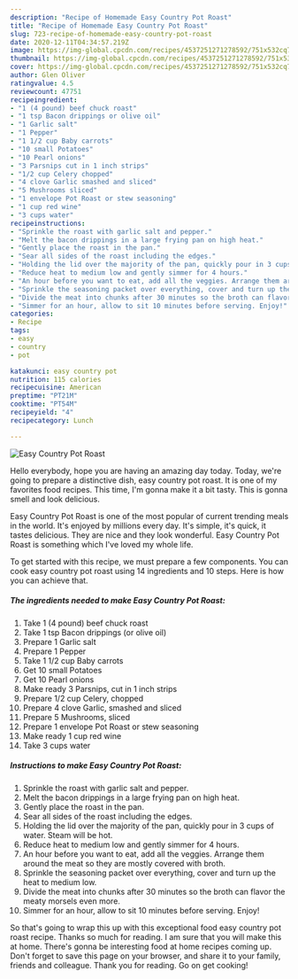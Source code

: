 ```yaml
---
description: "Recipe of Homemade Easy Country Pot Roast"
title: "Recipe of Homemade Easy Country Pot Roast"
slug: 723-recipe-of-homemade-easy-country-pot-roast
date: 2020-12-11T04:34:57.219Z
image: https://img-global.cpcdn.com/recipes/4537251271278592/751x532cq70/easy-country-pot-roast-recipe-main-photo.jpg
thumbnail: https://img-global.cpcdn.com/recipes/4537251271278592/751x532cq70/easy-country-pot-roast-recipe-main-photo.jpg
cover: https://img-global.cpcdn.com/recipes/4537251271278592/751x532cq70/easy-country-pot-roast-recipe-main-photo.jpg
author: Glen Oliver
ratingvalue: 4.5
reviewcount: 47751
recipeingredient:
- "1 (4 pound) beef chuck roast"
- "1 tsp Bacon drippings or olive oil"
- "1 Garlic salt"
- "1 Pepper"
- "1 1/2 cup Baby carrots"
- "10 small Potatoes"
- "10 Pearl onions"
- "3 Parsnips cut in 1 inch strips"
- "1/2 cup Celery chopped"
- "4 clove Garlic smashed and sliced"
- "5 Mushrooms sliced"
- "1 envelope Pot Roast or stew seasoning"
- "1 cup red wine"
- "3 cups water"
recipeinstructions:
- "Sprinkle the roast with garlic salt and pepper."
- "Melt the bacon drippings in a large frying pan on high heat."
- "Gently place the roast in the pan."
- "Sear all sides of the roast including the edges."
- "Holding the lid over the majority of the pan, quickly pour in 3 cups of water. Steam will be hot."
- "Reduce heat to medium low and gently simmer for 4 hours."
- "An hour before you want to eat, add all the veggies. Arrange them around the meat so they are mostly covered with broth."
- "Sprinkle the seasoning packet over everything, cover and turn up the heat to medium low."
- "Divide the meat into chunks after 30 minutes so the broth can flavor the meaty morsels even more."
- "Simmer for an hour, allow to sit 10 minutes before serving. Enjoy!"
categories:
- Recipe
tags:
- easy
- country
- pot

katakunci: easy country pot 
nutrition: 115 calories
recipecuisine: American
preptime: "PT21M"
cooktime: "PT54M"
recipeyield: "4"
recipecategory: Lunch

---
```



![Easy Country Pot Roast](https://img-global.cpcdn.com/recipes/4537251271278592/751x532cq70/easy-country-pot-roast-recipe-main-photo.jpg)

Hello everybody, hope you are having an amazing day today. Today, we're going to prepare a distinctive dish, easy country pot roast. It is one of my favorites food recipes. This time, I'm gonna make it a bit tasty. This is gonna smell and look delicious.

Easy Country Pot Roast is one of the most popular of current trending meals in the world. It's enjoyed by millions every day. It's simple, it's quick, it tastes delicious. They are nice and they look wonderful. Easy Country Pot Roast is something which I've loved my whole life.




To get started with this recipe, we must prepare a few components. You can cook easy country pot roast using 14 ingredients and 10 steps. Here is how you can achieve that.

<!--inarticleads1-->

##### The ingredients needed to make Easy Country Pot Roast:

1. Take 1 (4 pound) beef chuck roast
1. Take 1 tsp Bacon drippings (or olive oil)
1. Prepare 1 Garlic salt
1. Prepare 1 Pepper
1. Take 1 1/2 cup Baby carrots
1. Get 10 small Potatoes
1. Get 10 Pearl onions
1. Make ready 3 Parsnips, cut in 1 inch strips
1. Prepare 1/2 cup Celery, chopped
1. Prepare 4 clove Garlic, smashed and sliced
1. Prepare 5 Mushrooms, sliced
1. Prepare 1 envelope Pot Roast or stew seasoning
1. Make ready 1 cup red wine
1. Take 3 cups water




<!--inarticleads2-->

##### Instructions to make Easy Country Pot Roast:

1. Sprinkle the roast with garlic salt and pepper.
1. Melt the bacon drippings in a large frying pan on high heat.
1. Gently place the roast in the pan.
1. Sear all sides of the roast including the edges.
1. Holding the lid over the majority of the pan, quickly pour in 3 cups of water. Steam will be hot.
1. Reduce heat to medium low and gently simmer for 4 hours.
1. An hour before you want to eat, add all the veggies. Arrange them around the meat so they are mostly covered with broth.
1. Sprinkle the seasoning packet over everything, cover and turn up the heat to medium low.
1. Divide the meat into chunks after 30 minutes so the broth can flavor the meaty morsels even more.
1. Simmer for an hour, allow to sit 10 minutes before serving. Enjoy!




So that's going to wrap this up with this exceptional food easy country pot roast recipe. Thanks so much for reading. I am sure that you will make this at home. There's gonna be interesting food at home recipes coming up. Don't forget to save this page on your browser, and share it to your family, friends and colleague. Thank you for reading. Go on get cooking!
